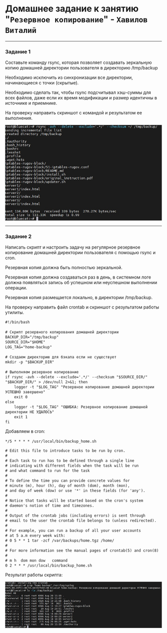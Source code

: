 # Домашнее задание к занятию "`Резервное копирование`" - `Хавилов Виталий`

---

### Задание 1

Составьте команду rsync, которая позволяет создавать зеркальную копию домашней директории пользователя в директорию /tmp/backup

Необходимо исключить из синхронизации все директории, начинающиеся с точки (скрытые).

Необходимо сделать так, чтобы rsync подсчитывал хэш-суммы для всех файлов, даже если их время модификации и размер идентичны в источнике и приемнике.

На проверку направить скриншот с командой и результатом ее выполнения.

![Задание 1](https://raw.githubusercontent.com/thereal669/netology-backup/main/pics/task_1_rsync.jpg)

---


### Задание 2

Написать скрипт и настроить задачу на регулярное резервное копирование домашней директории пользователя с помощью rsync и cron.

Резервная копия должна быть полностью зеркальной.

Резервная копия должна создаваться раз в день, в системном логе должна появляться запись об успешном или неуспешном выполнении операции.

Резервная копия размещается локально, в директории /tmp/backup.

На проверку направить файл crontab и скриншот с результатом работы утилиты.

```
#!/bin/bash

# Скрипт резервного копирования домашней директории
BACKUP_DIR="/tmp/backup"
SOURCE_DIR="$HOME"
LOG_TAG="home-backup"

# Создаем директорию для бэкапа если не существует
mkdir -p "$BACKUP_DIR"

# Выполняем резервное копирование
if rsync -avh --delete --exclude='.*/' --checksum "$SOURCE_DIR/" "$BACKUP_DIR/" > /dev/null 2>&1; then
    logger -t "$LOG_TAG" "Резервное копирование домашней директории УСПЕШНО завершено"
    exit 0
else
    logger -t "$LOG_TAG" "ОШИБКА: Резервное копирование домашней директории НЕ УДАЛОСЬ"
    exit 1
fi

```

Добавляем в cron:

`*/5 * * * * /usr/local/bin/backup_home.sh`


```
# Edit this file to introduce tasks to be run by cron.
# 
# Each task to run has to be defined through a single line
# indicating with different fields when the task will be run
# and what command to run for the task
# 
# To define the time you can provide concrete values for
# minute (m), hour (h), day of month (dom), month (mon),
# and day of week (dow) or use '*' in these fields (for 'any').
# 
# Notice that tasks will be started based on the cron's system
# daemon's notion of time and timezones.
# 
# Output of the crontab jobs (including errors) is sent through
# email to the user the crontab file belongs to (unless redirected).
# 
# For example, you can run a backup of all your user accounts
# at 5 a.m every week with:
# 0 5 * * 1 tar -zcf /var/backups/home.tgz /home/
# 
# For more information see the manual pages of crontab(5) and cron(8)
# 
# m h  dom mon dow   command
0 2 * * * /usr/local/bin/backup_home.sh
```

Результат работы скрипта:

![Задание 2](https://raw.githubusercontent.com/thereal669/netology-backup/main/pics/task_2_crontab.jpg)
